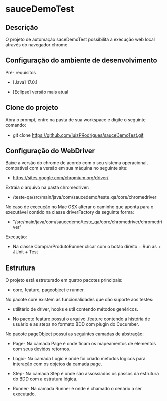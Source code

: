 # sauceDemoTest

## Descrição

O projeto de automação saceDemoTest possibilita a execução web local através do navegador chrome 

## Configuração do ambiente de desenvolvimento 

Pré- requisitos
* [Java] 17.0.1

* [Eclipse] versão mais atual

## Clone do projeto

Abra o prompt, entre na pasta de sua workspace e digite o seguinte comando:

* git clone https://github.com/luizPRodrigues/sauceDemoTest.git

## Configuração do WebDriver

Baixe a versão do chrome de acordo com o seu sistema operacional, compatível com a versão em sua máquina no seguinte site:

* https://sites.google.com/chromium.org/driver/

Extraia o arquivo na pasta chromedriver:

* /teste-qa/src/main/java/com/saucedemo/teste_qa/core/chromedriver

No caso de execução no Mac OSX alterar o caminho que aponta para o executável contido na classe driverFactory da seguinte forma:

* "/src/main/java/com/saucedemo/teste_qa/core/chromedriver/chromedriver"


Execução:

* Na classe ComprarProdutoRunner clicar com o botão direito + Run as + JUnit + Test

## Estrutura

O projeto está estruturado em quatro pacotes principais:

* core, feature, pageobject e runner. 

No pacote core existem as funcionalidades que dão suporte 
aos testes:

* utilitário de driver, hooks e util contendo métodos genéricos. 

* No pacote feature possui o arquivo .feature contendo a história de usuário e as steps no formato BDD com plugin do Cucumber.


No pacote pageObject possui as seguintes camadas de abstração: 

* Page- Na camada Page é onde ficam os mapeamentos de elementos com seus devidos retornos.

* Logic- Na camada Logic é onde foi criado metodos logicos para interação com os objetos da camada page.

* Step- Na camada Step é onde são assossiados os passos da estrutura do BDD com a estrutura lógica.

* Runner- Na camada Runner é onde é chamado o cenário a ser executado.
